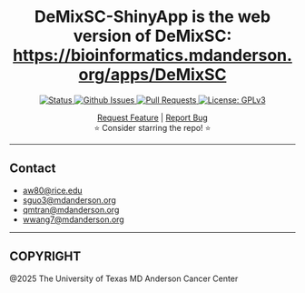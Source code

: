 <p align="center">

  <h1 align="center">
   DeMixSC-ShinyApp is the web version of DeMixSC: <a href="https://bioinformatics.mdanderson.org/apps/DeMixSC">https://bioinformatics.mdanderson.org/apps/DeMixSC 
  </h1>

  <p align="center">
   <a href="https://github.com/wwylab/DeMixSC-ShinyApp" target="_blank">
     <img alt="Status"
          src="https://img.shields.io/badge/status-active-success.svg" />
   </a>
   <a href="https://github.com/wwylab/DeMixSC-ShinyApp/issues" target="_blank">
     <img alt="Github Issues"
          src="https://img.shields.io/github/issues/wwylab/DeMixSC-ShinyApp" />
   </a>
   <a href="https://github.com/wwylab/DeMixSC-ShinyApp/pulls" target="_blank">
     <img alt="Pull Requests"
          src="https://img.shields.io/github/issues-pr/wwylab/DeMixSC-ShinyApp" />
   </a>
   <a href="https://github.com/wwylab/DeMixSC-ShinyApp/blob/master/LICENSE.md" target="_blank">
     <img alt="License: GPLv3"
          src="https://img.shields.io/badge/License-GPLv3-blue.svg" />
   </a>
   <br />
  </p>

  </p>
  <p align="center">
   <a href="https://github.com/wwylab/DeMixSC-ShinyApp/issues/new?assignees=&labels=&template=feature_request.md&title=Descriptive%20Title&labels=enhancement">Request Feature</a>
    | 
   <a href="https://github.com/wwylab/DeMixSC-ShinyApp/issues/new?assignees=&labels=&template=bug_report.md&title=Descriptive%20Title&labels=bug">Report Bug</a>
   <br />
    ⭐ Consider starring the repo! ⭐
   <br />
  </p>
</p>

---

## Contact
* aw80@rice.edu
* sguo3@mdanderson.org
* qmtran@mdanderson.org
* wwang7@mdanderson.org

---
## COPYRIGHT 
@2025 The University of Texas MD Anderson Cancer Center
